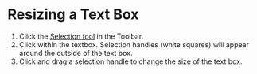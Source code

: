 # Resizing a Text Box

1. Click the [Selection tool](/selection-tools.md) in the Toolbar.
2. Click within the textbox. Selection handles \(white squares\) will appear around the outside of the text box.
3. Click and drag a selection handle to change the size of the text box.



